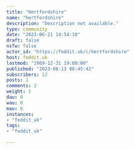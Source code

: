 ```yaml
---
title: "Hertfordshire" 
name: "hertfordshire"
description: "Description not available."
type: community
date: "2023-06-21 14:54:10"
draft: false
nsfw: false
actor_id: "https://feddit.uk/c/hertfordshire"
host: feddit.uk
lastmod: "1969-12-31 19:00:00"
published: "2023-06-13 06:45:42"
subscribers: 12
posts: 1
comments: 2
weight: 1
dau: 0
wau: 0
mau: 0
instances:
- "feddit_uk"
tags: 
- "feddit_uk"

---
```

